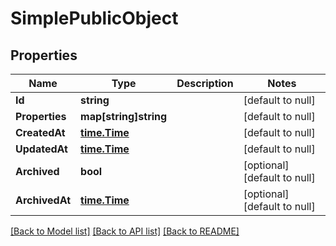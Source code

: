 # SimplePublicObject

## Properties
Name | Type | Description | Notes
------------ | ------------- | ------------- | -------------
**Id** | **string** |  | [default to null]
**Properties** | **map[string]string** |  | [default to null]
**CreatedAt** | [**time.Time**](time.Time.md) |  | [default to null]
**UpdatedAt** | [**time.Time**](time.Time.md) |  | [default to null]
**Archived** | **bool** |  | [optional] [default to null]
**ArchivedAt** | [**time.Time**](time.Time.md) |  | [optional] [default to null]

[[Back to Model list]](../README.md#documentation-for-models) [[Back to API list]](../README.md#documentation-for-api-endpoints) [[Back to README]](../README.md)

